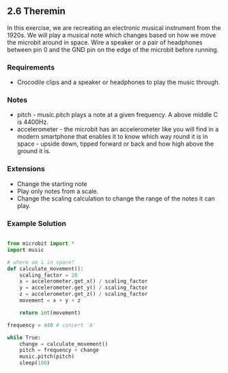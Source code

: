 ## 2.6 Theremin

In this exercise, we are recreating an electronic musical instrument from the 1920s. We will play a
musical note which changes based on how we move the microbit around in space. Wire a speaker or a
pair of headphones between pin 0 and the GND pin on the edge of the microbit before running.


### Requirements

* Crocodile clips and a speaker or headphones to play the music through.


### Notes

* pitch - music.pitch plays a note at a given frequency. A above middle C is 4400Hz.
* accelerometer - the microbit has an accelerometer like you will find in a modern smartphone that enables it to know which way round it is in space - upside down, tipped forward or back and how high above the ground it is.


### Extensions

* Change the starting note
* Play only notes from a scale.
* Change the scaling calculation to change the range of the notes it can play.


### Example Solution

```python

from microbit import *
import music

# where am i in space?
def calculate_movement():
    scaling_factor = 20
    x = accelerometer.get_x() / scaling_factor
    y = accelerometer.get_y() / scaling_factor
    z = accelerometer.get_z() / scaling_factor
    movement = x + y + z

    return int(movement)

frequency = 440 # concert 'A'

while True:
    change = calculate_movement()
    pitch = frequency + change    
    music.pitch(pitch)
    sleep(100)

```
